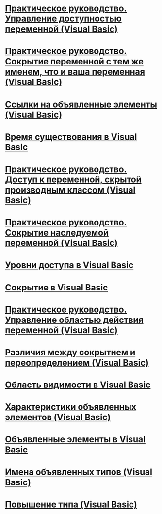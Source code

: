 # [Практическое руководство. Управление доступностью переменной (Visual Basic)](how-to-control-the-availability-of-a-variable.md)
# [Практическое руководство. Сокрытие переменной с тем же именем, что и ваша переменная (Visual Basic)](how-to-hide-a-variable-with-the-same-name-as-your-variable.md)
# [Ссылки на объявленные элементы (Visual Basic)](references-to-declared-elements.md)
# [Время существования в Visual Basic](lifetime.md)
# [Практическое руководство. Доступ к переменной, скрытой производным классом (Visual Basic)](how-to-access-a-variable-hidden-by-a-derived-class.md)
# [Практическое руководство. Сокрытие наследуемой переменной (Visual Basic)](how-to-hide-an-inherited-variable.md)
# [Уровни доступа в Visual Basic](access-levels.md)
# [Сокрытие в Visual Basic](shadowing.md)
# [Практическое руководство. Управление областью действия переменной (Visual Basic)](how-to-control-the-scope-of-a-variable.md)
# [Различия между сокрытием и переопределением (Visual Basic)](differences-between-shadowing-and-overriding.md)
# [Область видимости в Visual Basic](scope.md)
# [Характеристики объявленных элементов (Visual Basic)](declared-element-characteristics.md)
# [Объявленные элементы в Visual Basic](index.md)
# [Имена объявленных типов (Visual Basic)](declared-element-names.md)
# [Повышение типа (Visual Basic)](type-promotion.md)
